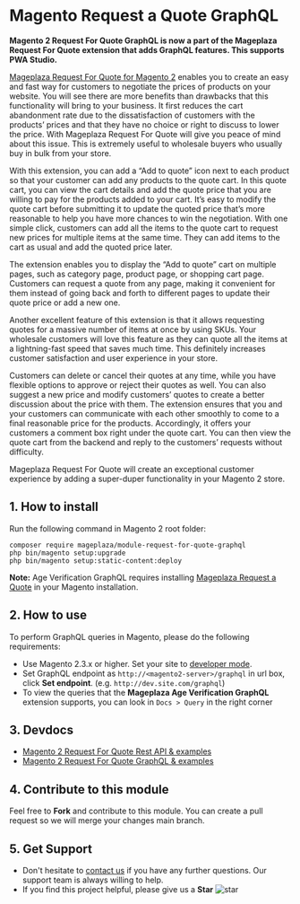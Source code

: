 # Magento Request a Quote GraphQL

**Magento 2 Request For Quote GraphQL is now a part of the Mageplaza Request For Quote extension that adds GraphQL features. This supports PWA Studio.** 

[Mageplaza Request For Quote for Magento 2](https://www.mageplaza.com/magento-2-request-for-quote/) enables you to create an easy and fast way for customers to negotiate the prices of products on your website. You will see there are more benefits than drawbacks that this functionality will bring to your business. It first reduces the cart abandonment rate due to the dissatisfaction of customers with the products’ prices and that they have no choice or right to discuss to lower the price. With Mageplaza Request For Quote will give you peace of mind about this issue. This is extremely useful to wholesale buyers who usually buy in bulk from your store. 

With this extension, you can add a “Add to quote” icon next to each product so that your customer can add any products to the quote cart. In this quote cart, you can view the cart details and add the quote price that you are willing to pay for the products added to your cart. It’s easy to modify the quote cart before submitting it to update the quoted price that’s more reasonable to help you have more chances to win the negotiation. With one simple click, customers can add all the items to the quote cart to request new prices for multiple items at the same time. They can add items to the cart as usual and add the quoted price later. 

The extension enables you to display the “Add to quote” cart on multiple pages, such as category page, product page, or shopping cart page. Customers can request a quote from any page, making it convenient for them instead of going back and forth to different pages to update their quote price or add a new one. 

Another excellent feature of this extension is that it allows requesting quotes for a massive number of items at once by using SKUs. Your wholesale customers will love this feature as they can quote all the items at a lightning-fast speed that saves much time. This definitely increases customer satisfaction and user experience in your store. 

Customers can delete or cancel their quotes at any time, while you have flexible options to approve or reject their quotes as well. You can also suggest a new price and modify customers’ quotes to create a better discussion about the price with them. The extension ensures that you and your customers can communicate with each other smoothly to come to a final reasonable price for the products. Accordingly, it offers your customers a comment box right under the quote cart. You can then view the quote cart from the backend and reply to the customers’ requests without difficulty. 

Mageplaza Request For Quote will create an exceptional customer experience by adding a super-duper functionality in your Magento 2 store.

## 1. How to install

Run the following command in Magento 2 root folder:

```
composer require mageplaza/module-request-for-quote-graphql
php bin/magento setup:upgrade
php bin/magento setup:static-content:deploy
```

**Note:**
Age Verification GraphQL requires installing [Mageplaza Request a Quote](https://www.mageplaza.com/magento-2-request-for-quote/) in your Magento installation.

## 2. How to use

To perform GraphQL queries in Magento, please do the following requirements:

- Use Magento 2.3.x or higher. Set your site to [developer mode](https://www.mageplaza.com/devdocs/enable-disable-developer-mode-magento-2.html).
- Set GraphQL endpoint as `http://<magento2-server>/graphql` in url box, click **Set endpoint**.
  (e.g. `http://dev.site.com/graphql`)
- To view the queries that the **Mageplaza Age Verification GraphQL** extension supports, you can look in `Docs > Query` in the right corner

## 3. Devdocs

- [Magento 2 Request For Quote Rest API & examples](https://documenter.getpostman.com/view/10589000/T17Na4ek?version=latest)
- [Magento 2 Request For Quote GraphQL & examples](https://documenter.getpostman.com/view/10589000/TVspmpoT)

## 4. Contribute to this module

Feel free to **Fork** and contribute to this module. 
You can create a pull request so we will merge your changes main branch.

## 5. Get Support

- Don't hesitate to [contact us](https://www.mageplaza.com/contact.html) if you have any further questions. Our support team is   always willing to help. 
- If you find this project helpful, please give us a **Star** ![star](https://i.imgur.com/S8e0ctO.png)
